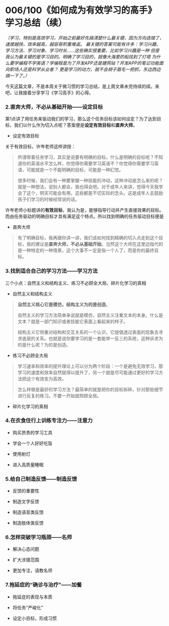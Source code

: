 # 006/100《如何成为有效学习的高手》学习总结（续）

 *（学习，特别是高效学习，开始之前最好先搞清楚什么最关键，因为方向选错了，速度越快，效率越高，越容易积重难返。
最关键的答案可能有许多：学习兴趣、学习方法、学习对象、学习时长……这些确实很重要，比如学习兴趣是一种
但是我认为最关键的是学习目的。明确了学习目的，就像大海里的船找到了灯塔
为什么要学编程不学英语？学编程是为了开发APP还是建网站？开发APP的笔记功能面向职场人还是科学从业者？
更是学习的动力，就不会胡子眉毛一把抓，东边西边搞一下了。）*  

今天这篇文章，不是本周关于微习惯的学习总结，是上周文章未完待续的续。来吧，让我接着分享学习《学习高手》的心得。

### 2.直奔大师，不必从基础开始——设定目标

第1点讲了用任务来驱动我们的学习，那么这个任务目标该如何设定？为了达到目标，我们以什么作为切入点呢？答案便是**设定有效目标**和**直奔大师**。

- 设定有效目标

关于有效目标，许岑老师这样讲授：

> 所谓带着任务学习，其实是说要有明确的目标。什么是明确的目标呢？不知道你的英语水平怎么样，你觉得你需要学习英语不？你觉得你需要学习英语，可能就是一个不能明确的目标，可能是一种幻觉。
> 
> 很多时候，我们会有一种要掌握一种技能的冲动，这种冲动是怎么来的呢？就是一种想法，说别人都会，我也得会吧。对于成年人来讲，觉得今天我学会了这个，明天可能会有用，这些都是不切实际的念头。这是成年人去鼓励孩子们学习的时候经常说的话。

许岑老师小标题讲的**有效目标**，我认为是，能够指导行动并产生直接效果的目标。而由任务驱动的明确目标才具有满足这个特点。所以找到明确的任务驱动目标便是
> 
> 
> 
> 
> 
> 




- 直奔大师

> 有了明确目标，我再跟你讲一讲，我们该如何找到精确的切入点走到这个目标，我的建议是**直奔大师，不必从基础开始**。当然这个大师在这里边指代的是一种特定的一种情景，这个大事不一定是指一个人了，而是你的最终目标。
> 
> 

### 3.找到适合自己的学习方法——学习方法

三个小点：自然主义和结构主义、练习不必顾全大局、碎片化学习的真相

- 自然主义和结构主义

> **自然主义核心它是模仿，结构主义为的是创造**。
> 
> 自然主义的学习方法简单来说就是模仿，自然主义注重文本的本身。什么是文本？就是一部门知识或者技能它表面上看起来的样子。
> 
> 结构主义它侧重对结构和交互关系的一个认识，它提倡透过表面的现象去寻求底层的关系。也就是说你要学习的是一套能举一反三的系统，这种诉求为的是什么呢？为的是创造。

- 练习不必顾全大局

> 学习速率和效率的提升理论上可以分为两个阶段：一个是避免无效学习，那学习的速度和效率自然就得以提升了，另一个就是尽可能通过更好的学习方法把这个有效变为高效。
> 
> 怎么样做是最好的学习方法？最简单的就是把你的目标拆碎，针对那些细节进行反复的练习。不要一开始就照顾全局。
> 
> 
> 

- 碎片化学习的真相

### 4.在衣食住行上训练专注力——注意力

- 购买昂贵的学习工具

> 
> 
> 
> 
> 
> 

- 学会一个人好好吃饭

- 使用射灯

- 进入高质量睡眠


### 5.给自己制造反馈——制造反馈

- 反馈的重要性

> 
> 
> 
> 
> 
> 

- 制造文字反馈

- 制造语音类反馈

- 制造肢体类反馈


### 6.怎样突破学习瓶颈——名师


- 解决心态问题

> 
> 
> 
> 
> 
> 

- 扩大涉猎范围

- 更加专注，请教名师


### 7.拖延症的“确诊与治疗”——加餐

- 拖延症的表现与本质

> 
> 
> 
> 
> 
> 

- 将任务“严峻化”

- 设定小目标，形成习惯



